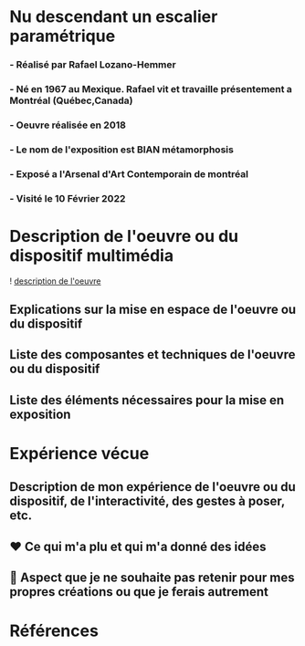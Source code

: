 # Nu descendant un escalier paramétrique


### - Réalisé par Rafael Lozano-Hemmer

### - Né en 1967 au Mexique. Rafael vit et travaille présentement a Montréal (Québec,Canada)

### - Oeuvre réalisée en 2018

### - Le nom de l'exposition est BIAN métamorphosis


### - Exposé a l'Arsenal d'Art Contemporain de montréal 


### - Visité le 10 Février 2022


# Description de l'oeuvre ou du dispositif multimédia

!  [description de l'oeuvre](media/photo_description_oeuvre.png)



## Explications sur la mise en espace de l'oeuvre ou du dispositif 


## Liste des composantes et techniques de l'oeuvre ou du dispositif 



## Liste des éléments nécessaires pour la mise en exposition

# Expérience vécue

## Description de mon expérience de l'oeuvre ou du dispositif, de l'interactivité, des gestes à poser, etc.

## ❤️ Ce qui m'a plu et qui m'a donné des idées 

## 🤔 Aspect que je ne souhaite pas retenir pour mes propres créations ou que je ferais autrement

# Références


